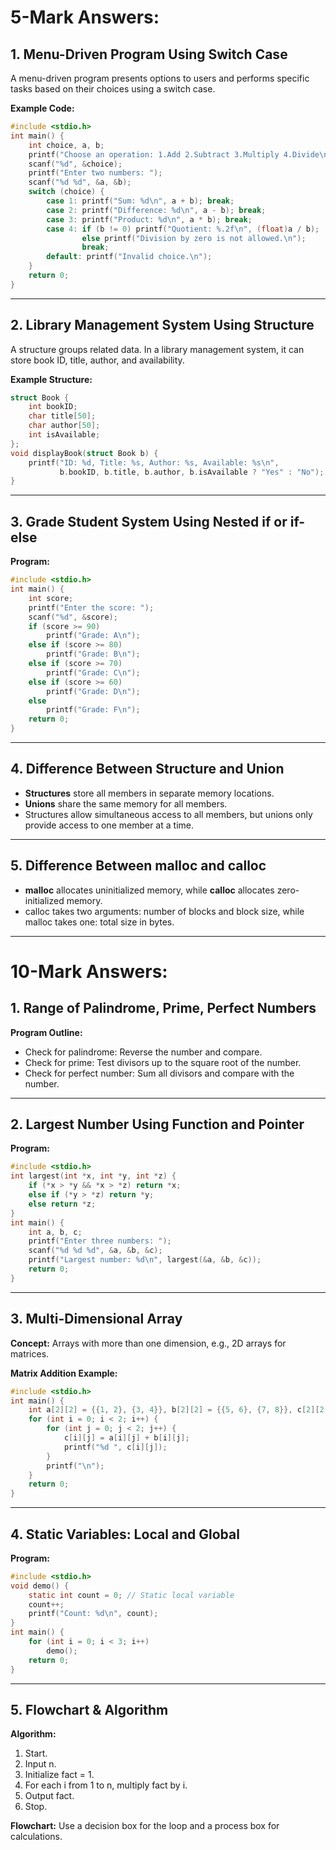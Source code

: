 
# 5-Mark Answers:

## 1. Menu-Driven Program Using Switch Case
A menu-driven program presents options to users and performs specific tasks based on their choices using a switch case.

**Example Code:**

```c
#include <stdio.h>
int main() {
    int choice, a, b;
    printf("Choose an operation: 1.Add 2.Subtract 3.Multiply 4.Divide\n");
    scanf("%d", &choice);
    printf("Enter two numbers: ");
    scanf("%d %d", &a, &b);
    switch (choice) {
        case 1: printf("Sum: %d\n", a + b); break;
        case 2: printf("Difference: %d\n", a - b); break;
        case 3: printf("Product: %d\n", a * b); break;
        case 4: if (b != 0) printf("Quotient: %.2f\n", (float)a / b);
                else printf("Division by zero is not allowed.\n");
                break;
        default: printf("Invalid choice.\n");
    }
    return 0;
}
```

---

## 2. Library Management System Using Structure
A structure groups related data. In a library management system, it can store book ID, title, author, and availability.

**Example Structure:**

```c
struct Book {
    int bookID;
    char title[50];
    char author[50];
    int isAvailable;
};
void displayBook(struct Book b) {
    printf("ID: %d, Title: %s, Author: %s, Available: %s\n", 
           b.bookID, b.title, b.author, b.isAvailable ? "Yes" : "No");
}
```

---

## 3. Grade Student System Using Nested if or if-else
**Program:**

```c
#include <stdio.h>
int main() {
    int score;
    printf("Enter the score: ");
    scanf("%d", &score);
    if (score >= 90)
        printf("Grade: A\n");
    else if (score >= 80)
        printf("Grade: B\n");
    else if (score >= 70)
        printf("Grade: C\n");
    else if (score >= 60)
        printf("Grade: D\n");
    else
        printf("Grade: F\n");
    return 0;
}
```

---

## 4. Difference Between Structure and Union

- **Structures** store all members in separate memory locations.
- **Unions** share the same memory for all members.
- Structures allow simultaneous access to all members, but unions only provide access to one member at a time.

---

## 5. Difference Between malloc and calloc

- **malloc** allocates uninitialized memory, while **calloc** allocates zero-initialized memory.
- calloc takes two arguments: number of blocks and block size, while malloc takes one: total size in bytes.

---

# 10-Mark Answers:

## 1. Range of Palindrome, Prime, Perfect Numbers
**Program Outline:**
- Check for palindrome: Reverse the number and compare.
- Check for prime: Test divisors up to the square root of the number.
- Check for perfect number: Sum all divisors and compare with the number.

---

## 2. Largest Number Using Function and Pointer
**Program:**

```c
#include <stdio.h>
int largest(int *x, int *y, int *z) {
    if (*x > *y && *x > *z) return *x;
    else if (*y > *z) return *y;
    else return *z;
}
int main() {
    int a, b, c;
    printf("Enter three numbers: ");
    scanf("%d %d %d", &a, &b, &c);
    printf("Largest number: %d\n", largest(&a, &b, &c));
    return 0;
}
```

---

## 3. Multi-Dimensional Array

**Concept:** Arrays with more than one dimension, e.g., 2D arrays for matrices.

**Matrix Addition Example:**

```c
#include <stdio.h>
int main() {
    int a[2][2] = {{1, 2}, {3, 4}}, b[2][2] = {{5, 6}, {7, 8}}, c[2][2];
    for (int i = 0; i < 2; i++) {
        for (int j = 0; j < 2; j++) {
            c[i][j] = a[i][j] + b[i][j];
            printf("%d ", c[i][j]);
        }
        printf("\n");
    }
    return 0;
}
```

---

## 4. Static Variables: Local and Global
**Program:**

```c
#include <stdio.h>
void demo() {
    static int count = 0; // Static local variable
    count++;
    printf("Count: %d\n", count);
}
int main() {
    for (int i = 0; i < 3; i++)
        demo();
    return 0;
}
```

---

## 5. Flowchart & Algorithm

**Algorithm:**

1. Start.
2. Input n.
3. Initialize fact = 1.
4. For each i from 1 to n, multiply fact by i.
5. Output fact.
6. Stop.

**Flowchart:** Use a decision box for the loop and a process box for calculations.

